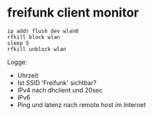 # freifunk client monitor

```
ip addr flush dev wlan0
rfkill block wlan
sleep 5
rfkill unblock wlan
```

Logge:

* Uhrzeit
* Ist SSID 'Freifunk' sichtbar?
* IPv4 nach dhclient und 20sec
* IPv6
* Ping und latenz nach remote host im Internet

